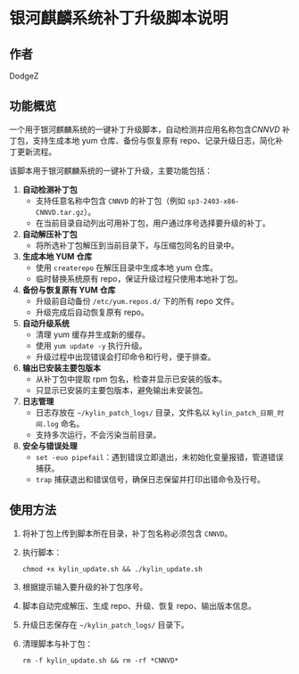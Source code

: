 # 银河麒麟系统补丁升级脚本说明

## 作者

DodgeZ

## 功能概览

一个用于银河麒麟系统的一键补丁升级脚本，自动检测并应用名称包含*CNNVD* 补丁包，支持生成本地 yum 仓库、备份与恢复原有 repo、记录升级日志，简化补丁更新流程。

该脚本用于银河麒麟系统的一键补丁升级，主要功能包括：

1. **自动检测补丁包**
   - 支持任意名称中包含 `CNNVD` 的补丁包（例如 `sp3-2403-x86-CNNVD.tar.gz`）。
   - 在当前目录自动列出可用补丁包，用户通过序号选择要升级的补丁。
2. **自动解压补丁包**
   - 将所选补丁包解压到当前目录下，与压缩包同名的目录中。
3. **生成本地 YUM 仓库**
   - 使用 `createrepo` 在解压目录中生成本地 yum 仓库。
   - 临时替换系统原有 repo，保证升级过程只使用本地补丁包。
4. **备份与恢复原有 YUM 仓库**
   - 升级前自动备份 `/etc/yum.repos.d/` 下的所有 repo 文件。
   - 升级完成后自动恢复原有 repo。
5. **自动升级系统**
   - 清理 yum 缓存并生成新的缓存。
   - 使用 `yum update -y` 执行升级。
   - 升级过程中出现错误会打印命令和行号，便于排查。
6. **输出已安装主要包版本**
   - 从补丁包中提取 rpm 包名，检查并显示已安装的版本。
   - 只显示已安装的主要包版本，避免输出未安装包。
7. **日志管理**
   - 日志存放在 `~/kylin_patch_logs/` 目录，文件名以 `kylin_patch_日期_时间.log` 命名。
   - 支持多次运行，不会污染当前目录。
8. **安全与错误处理**
   - `set -euo pipefail`：遇到错误立即退出，未初始化变量报错，管道错误捕获。
   - `trap` 捕获退出和错误信号，确保日志保留并打印出错命令及行号。

## 使用方法

1. 将补丁包上传到脚本所在目录，补丁包名称必须包含 `CNNVD`。

2. 执行脚本：

   ```
   chmod +x kylin_update.sh && ./kylin_update.sh
   ```

3. 根据提示输入要升级的补丁包序号。

4. 脚本自动完成解压、生成 repo、升级、恢复 repo、输出版本信息。

5. 升级日志保存在 `~/kylin_patch_logs/` 目录下。

6. 清理脚本与补丁包：

   ```
   rm -f kylin_update.sh && rm -rf *CNNVD*
   ```

   

